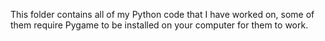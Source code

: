 This folder contains all of my Python code that I have worked on, some of them require Pygame to be installed on your computer for them to work.
